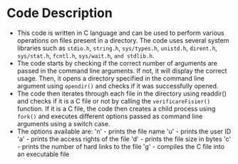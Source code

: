# **Code Description**
* This code is written in C language and can be used to perform various operations on files present in a directory.
The code uses several system libraries such as `stdio.h`, `string.h`, `sys/types.h`, `unistd.h`, `dirent.h`, `sys/stat.h`, `fcntl.h`, `sys/wait.h`, `and stdlib.h`.
* The code starts by checking if the correct number of arguments are passed in the command line arguments. If not, it will display the correct usage. Then, it opens a directory specified in the command line argument using `opendir()` and checks if it was successfully opened.
* The code then iterates through each file in the directory using readdir() and checks if it is a C file or not by calling the `verificareFisier()` function. If it is a C file, the code then creates a child process using `fork()` and executes different options passed as command line arguments using a switch case.
* The options available are:
'n' - prints the file name
'u' - prints the user ID
'a' - prints the access rights of the file
'd' - prints the file size in bytes
'c' - prints the number of hard links to the file
'g' - compiles the C file into an executable file


